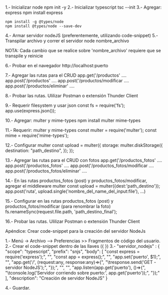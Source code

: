 1.- Inicializar node
    npm init -y
2.- Inicializar typescript
    tsc --init
3.- Agregar: express 
    npm install express

    npm install -g @types/node
    npm install @types/node --save-dev

4.- Armar servidor nodeJS (preferentemente, utilizando code-snippet)
5.- Transpilar archivo y correr el servidor
    node nombre_archivo

NOTA: Cada cambio que se realice sobre 'nombre_archivo' requiere que se transpile y reinicie

6.- Probar en el navegador
    http://localhost:puerto

7.- Agregar las rutas para el CRUD
    app.get('/productos' ....
    app.post('/productos' ....
    app.post('/productos/modificar ....
    app.post('/productos/eliminar' ....

8.- Probar las rutas. Ulilizar Postman o extensión Thunder Client

9.- Requerir filesystem y usar json
    const fs = require('fs');
    app.use(express.json());

10.- Agregar: multer y mime-types
	npm install multer mime-types

11.- Requerir: multer y mime-types
    const multer = require('multer');
    const mime = require('mime-types');

12.- Configurar multer 
    const upload = multer({
        storage: multer.diskStorage({
                    destination: "path_destino",
                });
    });

13.- Agregar las rutas para el CRUD con fotos
    app.get('/productos_fotos' ....
    app.post('/productos_fotos' ....
    app.post('/productos_fotos/modificar ....
    app.post('/productos_fotos/eliminar' ....

14.- En las rutas productos_fotos (post) y productos_fotos/modificar, 
    agregar el middleware multer
	const upload = multer({dest:'path_destino'});
	app.post('ruta', upload.single('nombre_del_name_del_input:file'), ...)
	
15.- Configurar en las rutas productos_fotos (post) y productos_fotos/modificar (para renombrar la foto)
    fs.renameSync(request.file.path, 'path_destino_final');

16.- Probar las rutas. Ulilizar Postman o extensión Thunder Client

  
Apéndice:
Crear code-snippet para la creación del servidor NodeJs

1.- Menú -> Archivo --> Preferencias >> Fragmentos de código del usuario.
2.- Crear el code-snippet dentro de las llaves ({ })
3.- 
	"servidor_nodejs" : {
		"scope": "typescript",
		"prefix": "snjs",
		"body": [
			"const express = require('express');",
			"",
			"const app = express();",
			"",
			"app.set('puerto', $1);",
			"",
			"app.get('/', (request:any, response:any)=>{",
			"\tresponse.send('GET - servidor NodeJS');",
			"});",
			"",
			"",
			"app.listen(app.get('puerto'), ()=>{",
			"\tconsole.log('Servidor corriendo sobre puerto:', app.get('puerto'));",
			"});"
		],
		"description": "Creación de servidor NodeJS"
	}

4.- Guardar.
